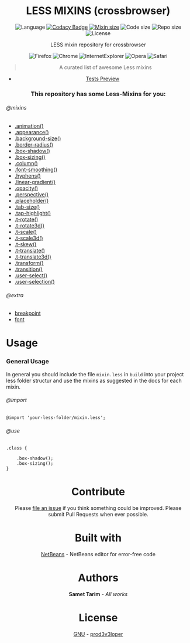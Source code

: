 <div align="center">

# LESS MIXINS (crossbrowser)

![Language](https://img.shields.io/github/languages/top/prod3v3loper/less-mixins.svg?style=flat "Language")
[![Codacy Badge](https://api.codacy.com/project/badge/Grade/efa65cea683f45e9b92aeaf4d2c9ae8e)](https://www.codacy.com/app/prod3v3loper/less-mixins?utm_source=github.com&amp;utm_medium=referral&amp;utm_content=prod3v3loper/less-mixins&amp;utm_campaign=Badge_Grade)
[![Mixin size](https://img.shields.io/github/size/prod3v3loper/less-mixins/mixin.less.svg?style=flat "Mixin size")](https://github.com/prod3v3loper/less-mixins/blob/master/mixin.less)
![Code size](https://img.shields.io/github/languages/code-size/prod3v3loper/less-mixins.svg?style=flat "Code size")
![Repo size](https://img.shields.io/github/repo-size/prod3v3loper/less-mixins.svg?style=flat "Repo size")
![License](https://img.shields.io/github/license/prod3v3loper/less-mixins.svg?style=flat "License")

LESS mixin repository for crossbrowser

![Firefox](https://github.com/prod3v3loper/less-mixins/blob/master/test/img/ff.gif "Firefox")
![Chrome](https://github.com/prod3v3loper/less-mixins/blob/master/test/img/g.gif "Google")
![InternetExplorer](https://github.com/prod3v3loper/less-mixins/blob/master/test/img/ie.gif "InternetExplorer")
![Opera](https://github.com/prod3v3loper/less-mixins/blob/master/test/img/o.gif "Opera")
![Safari](https://github.com/prod3v3loper/less-mixins/blob/master/test/img/s.gif "Safari")

> A curated list of awesome Less mixins

* [Tests Preview](test/img/tests.png)

### This repository has some Less-Mixins for you:

</div>

###### @mixins

* [.animation()](partials/_animation.less)
* [.appearance()](partials/_appearance.less)
* [.background-size()](partials/_background-size.less)
* [.border-radius()](partials/_border-radius.less)
* [.box-shadow()](partials/_box-shadow.less)
* [.box-sizing()](partials/_box-sizing.less)
* [.column()](partials/_column.less)
* [.font-smoothing()](partials/_font-smoothing.less)
* [.hyphens()](partials/_hyphens.less)
* [.linear-gradient()](partials/_linear-gradient.less)
* [.opacity()](partials/_opacity.less)
* [.perspective()](partials/_perspective.less)
* [.placeholder()](partials/_placeholder.less)
* [.tab-size()](partials/_tab-size.less)
* [.tap-highlight()](partials/_tap-highlight.less)
* [.t-rotate()](partials/_transform-rotate.less)
* [.t-rotate3d()](partials/_transform-rotate3d.less)
* [.t-scale()](partials/_transform-scale.less)
* [.t-scale3d()](partials/_transform-scale3d.less)
* [.t-skew()](partials/_transform-skew.less)
* [.t-translate()](partials/_transform-translate.less)
* [.t-translate3d()](partials/_transform-translate3d.less)
* [.transform()](partials/_transform.less)
* [.transition()](partials/_transition.less)
* [.user-select()](partials/_user-select.less)
* [.user-selection()](partials/_user-select.less)

###### @extra

* [breakpoint](partials/_breakpoint.less)
* [font](partials/_font.less)

# Usage

### General Usage

In general you should include the file `mixin.less` in `build` into your 
project less folder structur and use the mixins as suggested in the docs for each mixin.

###### @import

```less
@import 'your-less-folder/mixin.less';
```

###### @use

```less
.class {
    
    .box-shadow();
    .box-sizing();
}
```
<div align="center">

# Contribute

Please [file an issue](https://github.com/Samettarim/less-mixins/issues) if you
think something could be improved. Please submit Pull Requests when ever
possible.

# Built with

[NetBeans](https://netbeans.org/) - NetBeans editor for error-free code

# Authors

**Samet Tarim** - *All works*

# License

[GNU](https://github.com/prod3v3loper/less-mixins/blob/master/LICENSE) - [prod3v3loper](https://www.tnado.com/author/prod3v3loper/)

</div>
